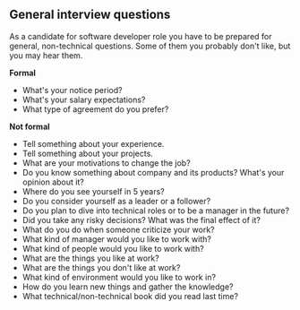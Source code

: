 General interview questions
---------------------------

As a candidate for software developer role you have to be prepared for general, non-technical questions. Some of them you probably don't like, but you may hear them.

**Formal**
- What's your notice period?
- What's your salary expectations?
- What type of agreement do you prefer?

**Not formal**
- Tell something about your experience.
- Tell something about your projects.
- What are your motivations to change the job?
- Do you know something about company and its products? What's your opinion about it?
- Where do you see yourself in 5 years?
- Do you consider yourself as a leader or a follower?
- Do you plan to dive into technical roles or to be a manager in the future?
- Did you take any risky decisions? What was the final effect of it?
- What do you do when someone criticize your work?
- What kind of manager would you like to work with?
- What kind of people would you like to work with?
- What are the things you like at work?
- What are the things you don't like at work?
- What kind of environment would you like to work in?
- How do you learn new things and gather the knowledge?
- What technical/non-technical book did you read last time?
